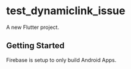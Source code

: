 # test_dynamiclink_issue

A new Flutter project.

## Getting Started

Firebase is setup to only build Android Apps. 